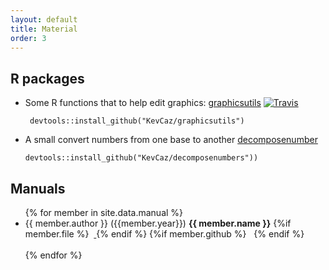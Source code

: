 ```yaml
---
layout: default
title: Material
order: 3
---
```


## R packages

- Some R functions that to help edit graphics: [graphicsutils](https://github.com/KevCaz/graphicsutils) [![Travis](https://img.shields.io/travis/rust-lang/rust.svg)](https://travis-ci.org/KevCaz/graphicsutils/builds/90854166)

       devtools::install_github("KevCaz/graphicsutils")

- A small convert numbers from one base to another [decomposenumber](https://github.com/KevCaz/decomposenumbers)

      devtools::install_github("KevCaz/decomposenumbers"))



## Manuals

<ul>
{% for member in site.data.manual %}
  <li>
    {{ member.author }} ({{member.year}}) <b> {{ member.name }}</b>
    {%if member.file %}
    &nbsp;<a href="{{ site.baseurl }}/material/assets/{{ member.file }}"> <i class="fa fa-file-pdf-o"></i></a>
    {% endif %}
    {%if member.github %}
    &nbsp;<a href="{{ member.github }}"><i class="fa fa-github"></i></a>
    {% endif %}
  </li>
  <br>
{% endfor %}
</ul>
